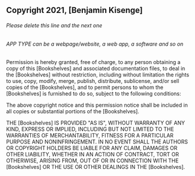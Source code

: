 ## Copyright 2021, [Benjamin Kisenge]

###### Please delete this line and the next one
###### APP TYPE can be a webpage/website, a web app, a software and so on

Permission is hereby granted, free of charge, to any person obtaining a copy of this [Bookshelves] and associated documentation files, to deal in the [Bookshelves] without restriction, including without limitation the rights to use, copy, modify, merge, publish, distribute, sublicense, and/or sell copies of the [Bookshelves], and to permit persons to whom the [Bookshelves] is furnished to do so, subject to the following conditions:

The above copyright notice and this permission notice shall be included in all copies or substantial portions of the [Bookshelves].

THE [Bookshelves] IS PROVIDED "AS IS", WITHOUT WARRANTY OF ANY KIND, EXPRESS OR IMPLIED, INCLUDING BUT NOT LIMITED TO THE WARRANTIES OF MERCHANTABILITY, FITNESS FOR A PARTICULAR PURPOSE AND NONINFRINGEMENT. IN NO EVENT SHALL THE AUTHORS OR COPYRIGHT HOLDERS BE LIABLE FOR ANY CLAIM, DAMAGES OR OTHER LIABILITY, WHETHER IN AN ACTION OF CONTRACT, TORT OR OTHERWISE, ARISING FROM, OUT OF OR IN CONNECTION WITH THE [Bookshelves] OR THE USE OR OTHER DEALINGS IN THE [Bookshelves].
